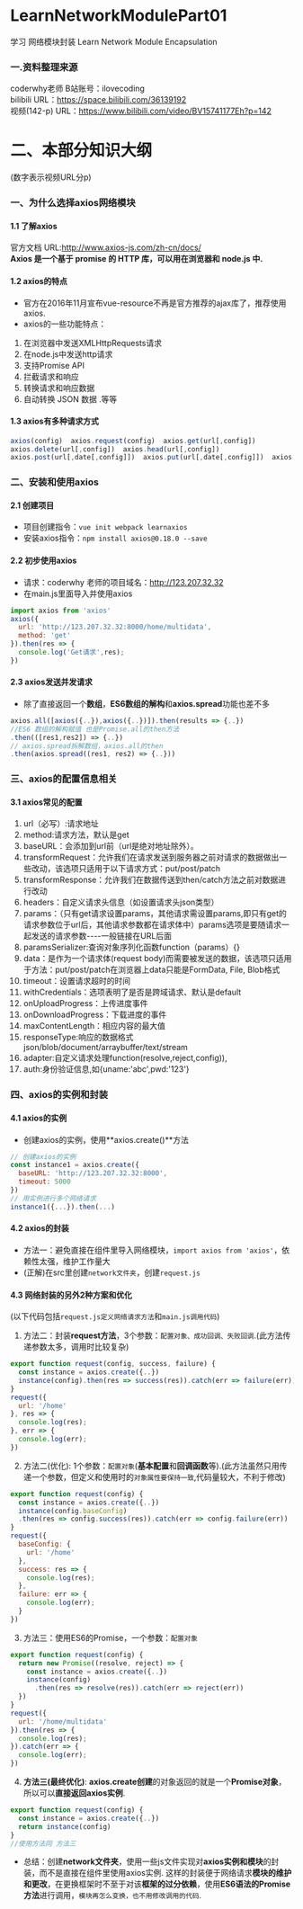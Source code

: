 # LearnNetworkModulePart01
学习 网络模块封装
Learn Network Module Encapsulation
  
### 一.资料整理来源  
coderwhy老师  B站账号：ilovecoding  
bilibili URL：https://space.bilibili.com/36139192  
视频(142-p) URL：https://www.bilibili.com/video/BV15741177Eh?p=142
  
# 二、本部分知识大纲
(数字表示视频URL分p)  
### 一、为什么选择axios网络模块
#### 1.1 了解axios
官方文档 URL:http://www.axios-js.com/zh-cn/docs/  
**Axios 是一个基于 promise 的 HTTP 库，可以用在浏览器和 node.js 中.**  
#### 1.2 axios的特点
* 官方在2016年11月宣布vue-resource不再是官方推荐的ajax库了，推荐使用axios.
* axios的一些功能特点：
1. 在浏览器中发送XMLHttpRequests请求
2. 在node.js中发送http请求
3. 支持Promise API
4. 拦截请求和响应
5. 转换请求和响应数据
6. 自动转换 JSON 数据 .等等
#### 1.3 axios有多种请求方式
```javaScript
axios(config)  axios.request(config)  axios.get(url[,config])
axios.delete(url[,config])  axios.head(url[,config])  
axios.post(url[,date[,config]])  axios.put(url[,date[,config]])  axios.patch(url[,date[,config]])
```
### 二、安装和使用axios
#### 2.1 创建项目
* 项目创建指令：`vue init webpack learnaxios`  
* 安装axios指令：`npm install axios@0.18.0 --save`  
#### 2.2 初步使用axios
* 请求：coderwhy 老师的项目域名：http://123.207.32.32  
* 在main.js里面导入并使用axios
```javaScript
import axios from 'axios'
axios({
  url: 'http://123.207.32.32:8000/home/multidata',
  method: 'get'
}).then(res => {
  console.log('Get请求',res);
})
```
#### 2.3 axios发送并发请求
* 除了直接返回一个**数组**，**ES6数组的解构**和**axios.spread**功能也差不多
```javaScript
axios.all([axios({..}),axios({..})]).then(results => {..})
//ES6 数组的解构赋值 也是Promise.all的then方法
.then(([res1,res2]) => {..})
// axios.spread拆解数组，axios.all的then
.then(axios.spread((res1, res2) => {..}))
```

### 三、axios的配置信息相关
#### 3.1 axios常见的配置
1. url（必写）:请求地址
2. method:请求方法，默认是get
3. baseURL：会添加到url前（url是绝对地址除外）。
4. transformRequest：允许我们在请求发送到服务器之前对请求的数据做出一些改动，该选项只适用于以下请求方式：put/post/patch
5. transformResponse：允许我们在数据传送到then/catch方法之前对数据进行改动
6. headers：自定义请求头信息（如设置请求头json类型）
7. params：（只有get请求设置params，其他请求需设置params,即只有get的请求参数位于url后，其他请求参数都在请求体中）params选项是要随请求一起发送的请求参数----一般链接在URL后面
8. paramsSerializer:查询对象序列化函数function（params）{}
9. data：是作为一个请求体(request body)而需要被发送的数据，该选项只适用于方法：put/post/patch在浏览器上data只能是FormData, File, Blob格式
10. timeout：设置请求超时的时间
11. withCredentials：选项表明了是否是跨域请求、默认是default
12. onUploadProgress：上传进度事件
13. onDownloadProgress：下载进度的事件
14. maxContentLength：相应内容的最大值
15. responseType:响应的数据格式json/blob/document/arraybuffer/text/stream
16. adapter:自定义请求处理function(resolve,reject,config)),
17. auth:身份验证信息,如{uname:'abc',pwd:'123'}
  
### 四、axios的实例和封装
#### 4.1 axios的实例
* 创建axios的实例，使用**axios.create()**方法  
```javaScript
// 创建axios的实例
const instance1 = axios.create({
  baseURL: 'http://123.207.32.32:8000',
  timeout: 5000
})
// 用实例进行多个网络请求
instance1({...}).then(...)
```
#### 4.2 axios的封装
* 方法一：避免直接在组件里导入网络模块，`import axios from 'axios'`，依赖性太强，维护工作量大
* (正解)在src里创建`network文件夹`，创建`request.js`
#### 4.3 网络封装的另外2种方案和优化
(以下代码包括`request.js定义网络请求方法`和`main.js调用代码`)  
1. 方法二：封装**request方法**，3个参数：`配置对象、成功回调、失败回调`.(此方法传递参数太多，调用时比较复杂)
```javaScript
export function request(config, success, failure) {
  const instance = axios.create({..})
  instance(config).then(res => success(res)).catch(err => failure(err))
}
request({
  url: '/home'
}, res => {
  console.log(res);
}, err => {
  console.log(err);
})
```
2. 方法二(优化): 1个参数：`配置对象`(**基本配置**和**回调函数**等).(此方法虽然只用传递一个参数，但定义和使用时的`对象属性要保持一致`,代码量较大，不利于修改)
```javaScript
export function request(config) {
  const instance = axios.create({..})
  instance(config.baseConfig)
  .then(res => config.success(res)).catch(err => config.failure(err))
}
request({
  baseConfig: {
    url: '/home'
  },
  success: res => {
    console.log(res);
  },
  failure: err => {
    console.log(err);
  }
})
```
3.  方法三：使用ES6的Promise，一个参数：`配置对象`
```javaScript
export function request(config) {
  return new Promise((resolve, reject) => {
    const instance = axios.create({..})
    instance(config)
      .then(res => resolve(res)).catch(err => reject(err))
  })
}
request({
  url: '/home/multidata'
}).then(res => {
  console.log(res);
}).catch(err => {
  console.log(err);
})
```
4. **方法三(最终优化)**: **axios.create创建**的对象返回的就是一个**Promise对象**，所以可以**直接返回axios实例**.
```javaScript
export function request(config) {
  const instance = axios.create({..})
  return instance(config)
}
//使用方法同 方法三
```
* 总结：创建**network文件夹**，使用一些js文件实现对**axios实例和模块**的封装，而不是直接在组件里使用axios实例. 这样的封装便于网络请求**模块的维护和更改**，在更换框架时不至于对该**框架的过分依赖**，使用**ES6语法的Promise方法**进行调用，`模块再怎么变换，也不用修改调用的代码`.


